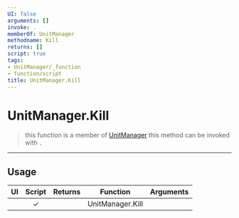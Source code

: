 ```yaml
---
UI: false
arguments: []
invoke: .
memberOf: UnitManager
methodname: Kill
returns: []
script: true
tags:
- UnitManager/_function
- function/script
title: UnitManager.Kill
---
```

# UnitManager.Kill
> this function is a member of [UnitManager](civ-6/lua/UnitManager.md)
> this method can be invoked with `.`
-----
## Usage
|  UI | Script | Returns | Function | Arguments |
|:---:|:------:|-------:|:--------:|:---------|
| |✓||UnitManager.Kill||
